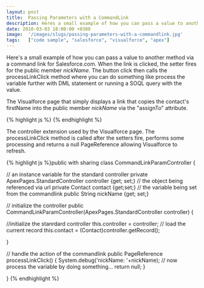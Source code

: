 ```yaml
---
layout: post
title:  Passing Parameters with a CommandLink
description: Heres a small example of how you can pass a value to another method via a command link for Salesforce.com. When the link is clicked, the setter fires for the public member nickName. The button click then calls the processLinkClick method where you can do something like process the variable further with DML statement or running a SOQL query with the value. The Visualforce page that simply displays a link that copies the contacts firstName into the public member nickName via the assignTo attribute
date: 2010-03-03 18:00:00 +0300
image:  '/images/slugs/passing-parameters-with-a-commandlink.jpg'
tags:   ["code sample", "salesforce", "visualforce", "apex"]
---
```

<p>Here's a small example of how you can pass a value to another method via a command link for Salesforce.com. When the link is clicked, the setter fires for the public member <em>nickName</em>. The button click then calls the processLinkClick method where you can do something like process the variable further with DML statement or running a SOQL query with the value.</p><p style="clear: both">The Visualforce page that simply displays a link that copies the contact's firstName into the public member <em>nickName</em> via the "assignTo" attribute.</p>
{% highlight js %}<apex:page standardController="Contact" extensions="CommandLinkParamController">
  <apex:form >
  <apex:commandLink value="Process Nickname" action="{!processLinkClick}">
  <apex:param name="nickName"
    value="{!contact.firstname}"
    assignTo="{!nickName}"/>
  </apex:commandLink>
  </apex:form>
</apex:page>
{% endhighlight %}
<p>The controller extension used by the Visualforce page. The processLinkClick method is called after the setters fire, performs some processing and returns a null PageReference allowing Visualforce to refresh.</p>
{% highlight js %}public with sharing class CommandLinkParamController {

  // an instance variable for the standard controller
  private ApexPages.StandardController controller {get; set;}
 // the object being referenced via url
  private Contact contact {get;set;}
  // the variable being set from the commandlink
  public String nickName {get; set;}

  // initialize the controller
  public CommandLinkParamController(ApexPages.StandardController controller) {

  //initialize the stanrdard controller
  this.controller = controller;
  // load the current record
  this.contact = (Contact)controller.getRecord();

  }

  // handle the action of the commandlink
  public PageReference processLinkClick() {
   System.debug('nickName: '+nickName);
   // now process the variable by doing something...
   return null;
  }

}
{% endhighlight %}

